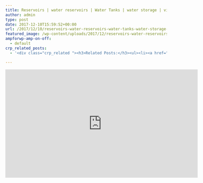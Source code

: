 ```yaml
---
title: Reservoirs | water reservoirs | Water Tanks | water storage | vinyl liners
author: admin
type: post
date: 2017-12-10T15:59:52+00:00
url: /2017/12/10/reservoirs-water-reservoirs-water-tanks-water-storage-vinyl-liners/
featured_image: /wp-content/uploads/2017/12/reservoirs-water-reservoirs-wate.jpg
ampforwp-amp-on-off:
  - default
crp_related_posts:
  - '<div class="crp_related "><h3>Related Posts:</h3><ul><li><a href="https://scdhub.org/2017/12/25/wastewater-treatment-and-biosolids-management/"    ><img src="https://scdhub.org/wp-content/uploads/2017/12/wastewater-treatment-and-biosoli-150x150.jpg" alt="Wastewater treatment and Biosolids management" title="Wastewater treatment and Biosolids management" width="150" height="150" class="crp_thumb crp_featured" /><span class="crp_title">Wastewater treatment and Biosolids management</span></a></li><li><a href="https://scdhub.org/2018/01/06/household-and-neighborhood-sanitation-infrastructures-excreta-wastewater-disposal-in-developing-countries/"    ><img src="https://scdhub.org/wp-content/plugins/contextual-related-posts/default.png" alt="Household and neighborhood Sanitation Infrastructures: Excreta, wastewater disposal in developing countries" title="Household and neighborhood Sanitation Infrastructures: Excreta, wastewater disposal in developing countries" width="150" height="150" class="crp_thumb crp_default" /><span class="crp_title">Household and neighborhood Sanitation&hellip;</span></a></li><li><a href="https://scdhub.org/2017/10/21/conventional-primary-wastewater-treatment/"    ><img src="https://scdhub.org/wp-content/uploads/2017/10/conventional-primary-wastewater-treatment-150x150.jpg" alt="conventional primary wastewater treatment" title="conventional primary wastewater treatment" width="150" height="150" class="crp_thumb crp_featured" /><span class="crp_title">conventional primary wastewater treatment</span></a></li><li><a href="https://scdhub.org/2017/10/14/8328/"    ><img src="https://scdhub.org/wp-content/uploads/2017/10/maxresdefault-1-150x150.jpg" alt="Critter Farm&#8217;s DIY 660 Gallon Rain Barrel Manifold System" title="Critter Farm&#8217;s DIY 660 Gallon Rain Barrel Manifold System" width="150" height="150" class="crp_thumb crp_featured" /><span class="crp_title">Critter Farm&#8217;s DIY 660 Gallon Rain Barrel&hellip;</span></a></li><li><a href="https://scdhub.org/2017/12/12/top-7-mistakes-to-avoid-when-harvesting-rain-water/"    ><img src="https://scdhub.org/wp-content/uploads/2017/12/top-7-mistakes-to-avoid-when-har-150x150.jpg" alt="Top 7 Mistakes to Avoid when Harvesting Rain Water" title="Top 7 Mistakes to Avoid when Harvesting Rain Water" width="150" height="150" class="crp_thumb crp_featured" /><span class="crp_title">Top 7 Mistakes to Avoid when Harvesting Rain Water</span></a></li><li><a href="https://scdhub.org/2017/12/22/vertical-flow-and-radial-flow-settling-tanks/"    ><img src="https://scdhub.org/wp-content/uploads/2017/12/vertical-flow-and-radial-flow-se-150x150.jpg" alt="Vertical Flow and radial flow settling tanks" title="Vertical Flow and radial flow settling tanks" width="150" height="150" class="crp_thumb crp_featured" /><span class="crp_title">Vertical Flow and radial flow settling tanks</span></a></li></ul><div class="crp_clear"></div></div>'

---
```

<iframe width="600" height="338" src="https://www.youtube.com/embed/b1CLHR2a2Qo?feature=oembed" frameborder="0" gesture="media" allow="encrypted-media" allowfullscreen></iframe>